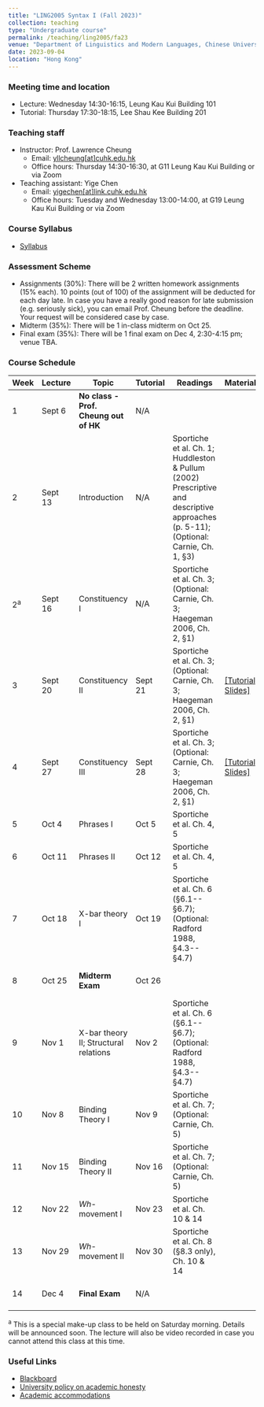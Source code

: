 ```yaml
---
title: "LING2005 Syntax I (Fall 2023)"
collection: teaching
type: "Undergraduate course"
permalink: /teaching/ling2005/fa23
venue: "Department of Linguistics and Modern Languages, Chinese University of Hong Kong"
date: 2023-09-04
location: "Hong Kong"
---
```


### Meeting time and location
* Lecture: Wednesday 14:30-16:15, Leung Kau Kui Building 101
* Tutorial: Thursday 17:30-18:15, Lee Shau Kee Building 201

### Teaching staff 
* Instructor: Prof. Lawrence Cheung
  * Email: [yllcheung\[at\]cuhk.edu.hk](mailto:yllcheung@cuhk.edu.hk) 
  * Office hours: Thursday 14:30-16:30, at G11 Leung Kau Kui Building or via Zoom
* Teaching assistant: Yige Chen
  * Email: [yigechen\[at\]link.cuhk.edu.hk](mailto:yigechen@link.cuhk.edu.hk) 
  * Office hours: Tuesday and Wednesday 13:00-14:00, at G19 Leung Kau Kui Building or via Zoom

### Course Syllabus 
* [Syllabus](https://github.com/lukeyigechen/lukeyigechen.github.io/raw/master/files/fa23/LING2005_Course_Outline.pdf)

### Assessment Scheme
* Assignments (30%): There will be 2 written homework assignments (15% each). 10 points (out of 100) of the assignment will be deducted for each day late. In case you have a really good reason for late submission (e.g. seriously sick), you can email Prof. Cheung before the deadline. Your request will be considered case by case.
* Midterm (35%): There will be 1 in-class midterm on Oct 25.
* Final exam (35%): There will be 1 final exam on Dec 4, 2:30-4:15 pm; venue TBA. 

### Course Schedule

| **Week** | **Lecture** | **Topic** | **Tutorial** | **Readings** | **Materials** | **Events** |
|----------|----------|-----------|--------------|--------------|---------------|------------|
| 1 | Sept 6 | **No class - Prof. Cheung out of HK** | N/A |  |  |  |
| 2 | Sept 13 | Introduction | N/A | Sportiche et al. Ch. 1; Huddleston & Pullum (2002) Prescriptive and descriptive approaches (p. 5-11); (Optional: Carnie, Ch. 1, §3) |  |  |
| 2<sup>a</sup> | Sept 16 | Constituency I | N/A | Sportiche et al. Ch. 3; (Optional: Carnie, Ch. 3; Haegeman 2006, Ch. 2, §1) |  | **Make-up session: 10:30am-12:15pm, YIA201** |
| 3 | Sept 20 | Constituency II | Sept 21 | Sportiche et al. Ch. 3; (Optional: Carnie, Ch. 3; Haegeman 2006, Ch. 2, §1) | [\[Tutorial Slides\]](https://github.com/lukeyigechen/lukeyigechen.github.io/raw/master/files/fa23/ling2005_fa23_w3_tut_s.pdf) |  |
| 4 | Sept 27 | Constituency III | Sept 28 | Sportiche et al. Ch. 3; (Optional: Carnie, Ch. 3; Haegeman 2006, Ch. 2, §1) | [\[Tutorial Slides\]](https://github.com/lukeyigechen/lukeyigechen.github.io/raw/master/files/fa23/ling2005_fa23_w4_tut_s.pdf) |  |
| 5 | Oct 4 | Phrases I | Oct 5 | Sportiche et al. Ch. 4, 5 |  |  |
| 6 | Oct 11 | Phrases II | Oct 12 | Sportiche et al. Ch. 4, 5 |  | **Assignment 1 due (Oct 14)** |
| 7 | Oct 18 | X-bar theory I | Oct 19 | Sportiche et al. Ch. 6 (§6.1--§6.7); (Optional: Radford 1988, §4.3--§4.7) |  |  |
| 8 | Oct 25 | **Midterm Exam** | Oct 26 |  |  | **Midterm Exam: in class** |
| 9 | Nov 1 | X-bar theory II; Structural relations | Nov 2 | Sportiche et al. Ch. 6 (§6.1--§6.7); (Optional: Radford 1988, §4.3--§4.7) |  |  |
| 10 | Nov 8 | Binding Theory I | Nov 9 | Sportiche et al. Ch. 7; (Optional: Carnie, Ch. 5) |  |  |
| 11 | Nov 15 | Binding Theory II | Nov 16 | Sportiche et al. Ch. 7; (Optional: Carnie, Ch. 5) |  |  |
| 12 | Nov 22 | *Wh*-movement I | Nov 23 | Sportiche et al. Ch. 10 & 14 |  |  |
| 13 | Nov 29 | *Wh*-movement II | Nov 30 | Sportiche et al. Ch. 8 (§8.3 only), Ch. 10 & 14 |  |  |
| 14 | Dec 4 | **Final Exam** | N/A |  |  | **Final Exam: 2:30-4:15pm** |

<sup>a</sup> This is a special make-up class to be held on Saturday morning. Details will be announced soon. The lecture will also be video recorded in case you cannot attend this class at this time.

### Useful Links
* [Blackboard](https://blackboard.cuhk.edu.hk/ultra/courses/_184412_1/cl/outline)
* [University policy on academic honesty](https://www.cuhk.edu.hk/policy/academichonesty/)
* [Academic accommodations](https://www2.osa.cuhk.edu.hk/sens/en-GB/)
